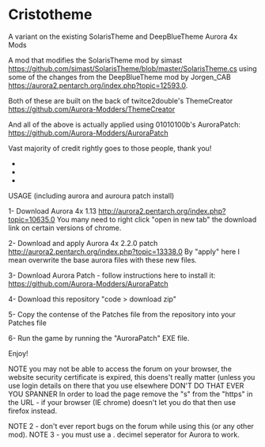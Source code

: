 # Cristotheme
A variant on the existing SolarisTheme and DeepBlueTheme Aurora 4x Mods

A mod that modifies the SolarisTheme mod by simast https://github.com/simast/SolarisTheme/blob/master/SolarisTheme.cs using some of the changes from the DeepBlueTheme mod by Jorgen_CAB https://aurora2.pentarch.org/index.php?topic=12593.0.

Both of these are built on the back of twitce2double's ThemeCreator https://github.com/Aurora-Modders/ThemeCreator

And all of the above is actually applied using 01010100b's AuroraPatch: https://github.com/Aurora-Modders/AuroraPatch

Vast majority of credit rightly goes to those people, thank you!

-
-
-

USAGE (including aurora and auroura patch install) 

1- Download Aurora 4x 1.13 http://aurora2.pentarch.org/index.php?topic=10635.0
You many need to right click "open in new tab" the download link on certain versions of chrome.

2- Download and apply Aurora 4x 2.2.0 patch http://aurora2.pentarch.org/index.php?topic=13338.0
By "apply" here I mean overwrite the base aurora files with these new files.

3- Download Aurora Patch - follow instructions here to install it: https://github.com/Aurora-Modders/AuroraPatch

4- Download this repository "code > download zip" 

5- Copy the contense of the Patches file from the repository into your Patches file

6- Run the game by running the "AuroraPatch" EXE file.

Enjoy! 



NOTE  you may not be able to access the forum on your browser, the website security certificate is expired, this doens't really matter (unless you use login details on there that you use elsewhere DON'T DO THAT EVER YOU SPANNER
In order to load the page remove the "s" from the "https" in the URL - if your browser (IE chrome) doesn't let you do that then use firefox instead. 

NOTE 2 - don't ever report bugs on the forum while using this (or any other mod). 
NOTE 3 - you must use a . decimel seperator for Aurora to work. 
